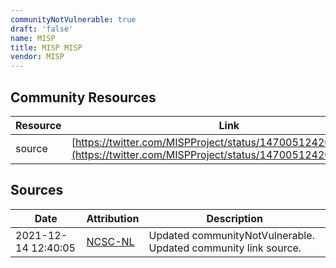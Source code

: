 ```yaml
---
communityNotVulnerable: true
draft: 'false'
name: MISP
title: MISP MISP
vendor: MISP
---
```



## Community Resources
| Resource | Link |
| --- | --- |
| source | [https://twitter.com/MISPProject/status/1470051242038673412](https://twitter.com/MISPProject/status/1470051242038673412) |


## Sources
| Date | Attribution | Description |
| --- | --- | --- |
| 2021-12-14 12:40:05 | [NCSC-NL](https://github.com/NCSC-NL/log4shell/blob/main/software/README.md) | Updated communityNotVulnerable. Updated community link source.  |
